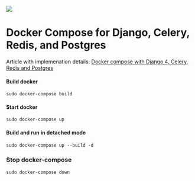 ![](https://raw.githubusercontent.com/saasitive/docker-compose-django-celery-redis-postgres/main/media/banner.jpg)

# Docker Compose for Django, Celery, Redis, and Postgres

Article with implemenation details: [Docker compose with Django 4, Celery, Redis and Postgres](https://saasitive.com/tutorial/django-celery-redis-postgres-docker-compose/)

#### Build docker

```
sudo docker-compose build
```

#### Start docker

```
sudo docker-compose up
```

#### Build and run in detached mode

```
sudo docker-compose up --build -d
```

### Stop docker-compose

```
sudo docker-compose down
```

